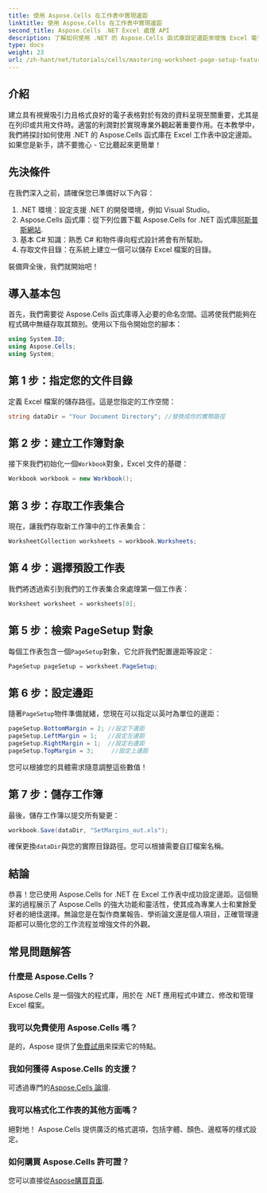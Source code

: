 ```yaml
---
title: 使用 Aspose.Cells 在工作表中實現邊距
linktitle: 使用 Aspose.Cells 在工作表中實現邊距
second_title: Aspose.Cells .NET Excel 處理 API
description: 了解如何使用 .NET 的 Aspose.Cells 函式庫設定邊距來增強 Excel 電子表格。本逐步教程簡化了流程，使您的資料演示看起來專業且精美。
type: docs
weight: 23
url: /zh-hant/net/tutorials/cells/mastering-worksheet-page-setup-features/implement-margins-in-worksheet/
---
```

## 介紹

建立具有視覺吸引力且格式良好的電子表格對於有效的資料呈現至關重要，尤其是在列印或共用文件時。適當的利潤對於實現專業外觀起著重要作用。在本教學中，我們將探討如何使用 .NET 的 Aspose.Cells 函式庫在 Excel 工作表中設定邊距。如果您是新手，請不要擔心 - 它比聽起來更簡單！

## 先決條件

在我們深入之前，請確保您已準備好以下內容：

1. .NET 環境：設定支援 .NET 的開發環境，例如 Visual Studio。
2.  Aspose.Cells 函式庫：從下列位置下載 Aspose.Cells for .NET 函式庫[阿斯普斯網站](https://releases.aspose.com/cells/net/).
3. 基本 C# 知識：熟悉 C# 和物件導向程式設計將會有所幫助。
4. 存取文件目錄：在系統上建立一個可以儲存 Excel 檔案的目錄。

裝備齊全後，我們就開始吧！

## 導入基本包

首先，我們需要從 Aspose.Cells 函式庫導入必要的命名空間。這將使我們能夠在程式碼中無縫存取其類別。使用以下指令開始您的腳本：

```csharp
using System.IO;
using Aspose.Cells;
using System;
```

## 第 1 步：指定您的文件目錄

定義 Excel 檔案的儲存路徑。這是您指定的工作空間：

```csharp
string dataDir = "Your Document Directory"; //替換成你的實際路徑
```

## 第 2 步：建立工作簿對象

接下來我們初始化一個`Workbook`對象，Excel 文件的基礎：

```csharp
Workbook workbook = new Workbook();
```

## 第 3 步：存取工作表集合

現在，讓我們存取新工作簿中的工作表集合：

```csharp
WorksheetCollection worksheets = workbook.Worksheets;
```

## 第 4 步：選擇預設工作表

我們將透過索引到我們的工作表集合來處理第一個工作表：

```csharp
Worksheet worksheet = worksheets[0];
```

## 第 5 步：檢索 PageSetup 對象

每個工作表包含一個`PageSetup`對象，它允許我們配置邊距等設定：

```csharp
PageSetup pageSetup = worksheet.PageSetup;
```

## 第 6 步：設定邊距

隨著`PageSetup`物件準備就緒，您現在可以指定以英吋為單位的邊距：

```csharp
pageSetup.BottomMargin = 2; //設定下邊距
pageSetup.LeftMargin = 1;   //設定左邊距
pageSetup.RightMargin = 1;  //設定右邊距
pageSetup.TopMargin = 3;     //設定上邊距
```

您可以根據您的具體需求隨意調整這些數值！

## 第 7 步：儲存工作簿

最後，儲存工作簿以提交所有變更：

```csharp
workbook.Save(dataDir, "SetMargins_out.xls");
```

確保更換`dataDir`與您的實際目錄路徑。您可以根據需要自訂檔案名稱。

## 結論

恭喜！您已使用 Aspose.Cells for .NET 在 Excel 工作表中成功設定邊距。這個簡潔的過程展示了 Aspose.Cells 的強大功能和靈活性，使其成為專業人士和業餘愛好者的絕佳選擇。無論您是在製作商業報告、學術論文還是個人項目，正確管理邊距都可以簡化您的工作流程並增強文件的外觀。

## 常見問題解答

### 什麼是 Aspose.Cells？  
Aspose.Cells 是一個強大的程式庫，用於在 .NET 應用程式中建立、修改和管理 Excel 檔案。

### 我可以免費使用 Aspose.Cells 嗎？  
是的，Aspose 提供了[免費試用](https://releases.aspose.com/)來探索它的特點。

### 我如何獲得 Aspose.Cells 的支援？  
可透過專門的[Aspose.Cells 論壇](https://forum.aspose.com/c/cells/9).

### 我可以格式化工作表的其他方面嗎？  
絕對地！ Aspose.Cells 提供廣泛的格式選項，包括字體、顏色、邊框等的樣式設定。

### 如何購買 Aspose.Cells 許可證？  
您可以直接從[Aspose購買頁面](https://purchase.aspose.com/buy).